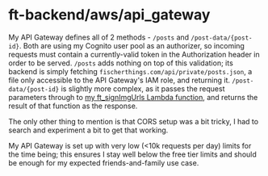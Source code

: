 # ft-backend/aws/api_gateway

My API Gateway defines all of 2 methods - `/posts` and `/post-data/{post-id}`. Both are using my Cognito user pool as an authorizer, so incoming requests must contain a currently-valid token in the Authorization header in order to be served. `/posts` adds nothing on top of this validation; its backend is simply fetching `fischerthings.com/api/private/posts.json`, a file only accessible to the API Gateway's IAM role, and returning it. `/post-data/{post-id}` is slightly more complex, as it
passes the request parameters through to [my ft_signImgUrls Lambda function](../lambda/), and returns the result of that function as the response.

The only other thing to mention is that CORS setup was a bit tricky, I had to search and experiment a bit to get that working.

My API Gateway is set up with very low (<10k requests per day) limits for the time being; this ensures I stay well below the free tier limits and should be enough for my expected friends-and-family use case.
